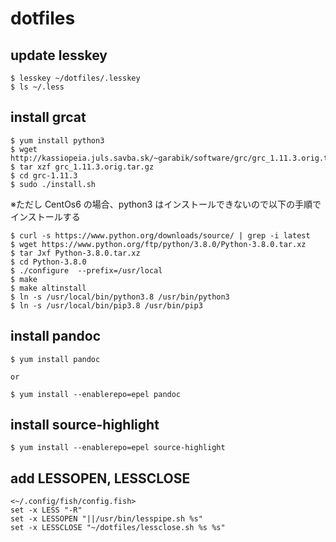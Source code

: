 # dotfiles

## update lesskey

    $ lesskey ~/dotfiles/.lesskey
    $ ls ~/.less

## install grcat

    $ yum install python3
    $ wget http://kassiopeia.juls.savba.sk/~garabik/software/grc/grc_1.11.3.orig.tar.gz
    $ tar xzf grc_1.11.3.orig.tar.gz
    $ cd grc-1.11.3
    $ sudo ./install.sh

※ただし CentOs6 の場合、python3 はインストールできないので以下の手順でインストールする

    $ curl -s https://www.python.org/downloads/source/ | grep -i latest
    $ wget https://www.python.org/ftp/python/3.8.0/Python-3.8.0.tar.xz
    $ tar Jxf Python-3.8.0.tar.xz
    $ cd Python-3.8.0
    $ ./configure  --prefix=/usr/local
    $ make
    $ make altinstall
    $ ln -s /usr/local/bin/python3.8 /usr/bin/python3
    $ ln -s /usr/local/bin/pip3.8 /usr/bin/pip3


## install pandoc

    $ yum install pandoc

    or

    $ yum install --enablerepo=epel pandoc

## install source-highlight

    $ yum install --enablerepo=epel source-highlight

## add LESSOPEN, LESSCLOSE

    <~/.config/fish/config.fish>
    set -x LESS "-R"
    set -x LESSOPEN "||/usr/bin/lesspipe.sh %s"
    set -x LESSCLOSE "~/dotfiles/lessclose.sh %s %s"

